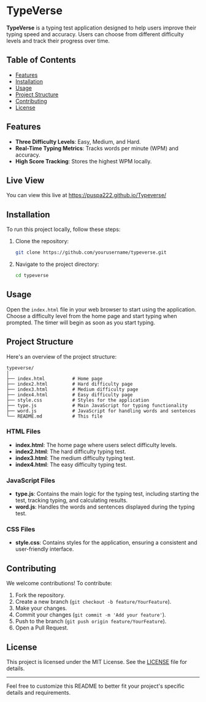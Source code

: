 

# TypeVerse

**TypeVerse** is a typing test application designed to help users improve their typing speed and accuracy. Users can choose from different difficulty levels and track their progress over time.

## Table of Contents

- [Features](#features)
- [Installation](#installation)
- [Usage](#usage)
- [Project Structure](#project-structure)
- [Contributing](#contributing)
- [License](#license)

## Features

- **Three Difficulty Levels**: Easy, Medium, and Hard.
- **Real-Time Typing Metrics**: Tracks words per minute (WPM) and accuracy.
- **High Score Tracking**: Stores the highest WPM locally.


## Live View

You can view this live at https://puspa222.github.io/Typeverse/

## Installation

To run this project locally, follow these steps:

1. Clone the repository:
   ```sh
   git clone https://github.com/yourusername/typeverse.git
   ```
2. Navigate to the project directory:
   ```sh
   cd typeverse
   ```

## Usage

Open the `index.html` file in your web browser to start using the application. Choose a difficulty level from the home page and start typing when prompted. The timer will begin as soon as you start typing.

## Project Structure

Here's an overview of the project structure:

```plaintext
typeverse/
│
├── index.html          # Home page
├── index2.html         # Hard difficulty page
├── index3.html         # Medium difficulty page
├── index4.html         # Easy difficulty page
├── style.css           # Styles for the application
├── type.js             # Main JavaScript for typing functionality
├── word.js             # JavaScript for handling words and sentences
└── README.md           # This file
```

### HTML Files

- **index.html**: The home page where users select difficulty levels.
- **index2.html**: The hard difficulty typing test.
- **index3.html**: The medium difficulty typing test.
- **index4.html**: The easy difficulty typing test.

### JavaScript Files

- **type.js**: Contains the main logic for the typing test, including starting the test, tracking typing, and calculating results.
- **word.js**: Handles the words and sentences displayed during the typing test.

### CSS Files

- **style.css**: Contains styles for the application, ensuring a consistent and user-friendly interface.

## Contributing

We welcome contributions! To contribute:

1. Fork the repository.
2. Create a new branch (`git checkout -b feature/YourFeature`).
3. Make your changes.
4. Commit your changes (`git commit -m 'Add your feature'`).
5. Push to the branch (`git push origin feature/YourFeature`).
6. Open a Pull Request.

## License

This project is licensed under the MIT License. See the [LICENSE](LICENSE) file for details.

---

Feel free to customize this README to better fit your project's specific details and requirements.